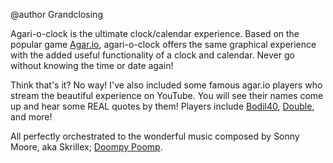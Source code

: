 
@author Grandclosing

Agari-o-clock is the ultimate clock/calendar experience. Based on the popular game [Agar.io](http://agar.io/), agari-o-clock offers the same graphical experience with the added useful functionality of a clock and calendar. Never go without knowing the time or date again! 

Think that's it? No way! I've also included some famous agar.io players who stream the beautiful experience on YouTube. You will see their names come up and hear some REAL quotes by them! Players include [Bodil40](https://www.youtube.com/user/Bodil40), [Double](https://www.youtube.com/channel/UCFHg8Ks76oThmAaR2zFTS2w), and more! 

All perfectly orchestrated to the wonderful music composed by Sonny Moore, aka Skrillex; [Doompy Poomp](https://www.youtube.com/watch?v=hdpLGeSVjHU).

